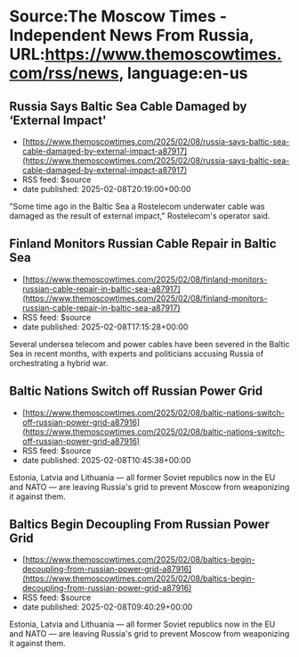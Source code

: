 # Source:The Moscow Times - Independent News From Russia, URL:https://www.themoscowtimes.com/rss/news, language:en-us

## Russia Says Baltic Sea Cable Damaged by ‘External Impact'
 - [https://www.themoscowtimes.com/2025/02/08/russia-says-baltic-sea-cable-damaged-by-external-impact-a87917](https://www.themoscowtimes.com/2025/02/08/russia-says-baltic-sea-cable-damaged-by-external-impact-a87917)
 - RSS feed: $source
 - date published: 2025-02-08T20:19:00+00:00

"Some time ago in the Baltic Sea a Rostelecom underwater cable was damaged as the result of external impact," Rostelecom's operator said.

## Finland Monitors Russian Cable Repair in Baltic Sea
 - [https://www.themoscowtimes.com/2025/02/08/finland-monitors-russian-cable-repair-in-baltic-sea-a87917](https://www.themoscowtimes.com/2025/02/08/finland-monitors-russian-cable-repair-in-baltic-sea-a87917)
 - RSS feed: $source
 - date published: 2025-02-08T17:15:28+00:00

Several undersea telecom and power cables have been severed in the Baltic Sea in recent months, with experts and politicians accusing Russia of orchestrating a hybrid war.

## Baltic Nations Switch off Russian Power Grid
 - [https://www.themoscowtimes.com/2025/02/08/baltic-nations-switch-off-russian-power-grid-a87916](https://www.themoscowtimes.com/2025/02/08/baltic-nations-switch-off-russian-power-grid-a87916)
 - RSS feed: $source
 - date published: 2025-02-08T10:45:38+00:00

Estonia, Latvia and Lithuania — all former Soviet republics now in the EU and NATO — are leaving Russia's grid to prevent Moscow from weaponizing it against them.

## Baltics Begin Decoupling From Russian Power Grid
 - [https://www.themoscowtimes.com/2025/02/08/baltics-begin-decoupling-from-russian-power-grid-a87916](https://www.themoscowtimes.com/2025/02/08/baltics-begin-decoupling-from-russian-power-grid-a87916)
 - RSS feed: $source
 - date published: 2025-02-08T09:40:29+00:00

Estonia, Latvia and Lithuania — all former Soviet republics now in the EU and NATO — are leaving Russia's grid to prevent Moscow from weaponizing it against them.


